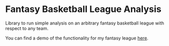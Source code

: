 # Fantasy Basketball League Analysis

Library to run simple analysis on an arbitrary fantasy basketball league with respect to any team.

You can find a demo of the functionality for my fantasy league [here](https://share.streamlit.io/dthiagarajan/fantasy_exploration/app/app.py).
